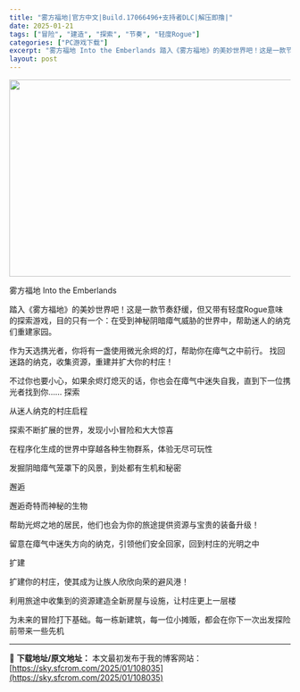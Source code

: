 ```yaml
---
title: "雾方福地|官方中文|Build.17066496+支持者DLC|解压即撸|"
date: 2025-01-21
tags: ["冒险", "建造", "探索", "节奏", "轻度Rogue"]
categories: ["PC游戏下载"]
excerpt: "雾方福地 Into the Emberlands 踏入《雾方福地》的美妙世界吧！这是一款节奏舒缓，但又带有轻度Rogue意味的探索游戏，目的只有一个：在受到神秘阴暗瘴气威胁的世界中，帮助迷人的纳克们重建家园。 作为天选携光者，你将有一盏使用微光余烬的灯，帮助你在瘴气之中前行。 找回迷路的纳克，收集资&hellip;"
layout: post
---
```


<img class="aligncenter size-full wp-image-108016" src="https://sky.sfcrom.com/wp-content/uploads/2025/01/2025012108051547.webp" alt="" width="616" height="353" />

雾方福地 Into the Emberlands

踏入《雾方福地》的美妙世界吧！这是一款节奏舒缓，但又带有轻度Rogue意味的探索游戏，目的只有一个：在受到神秘阴暗瘴气威胁的世界中，帮助迷人的纳克们重建家园。

作为天选携光者，你将有一盏使用微光余烬的灯，帮助你在瘴气之中前行。
找回迷路的纳克，收集资源，重建并扩大你的村庄！

不过你也要小心，如果余烬灯熄灭的话，你也会在瘴气中迷失自我，直到下一位携光者找到你……
探索

从迷人纳克的村庄启程

探索不断扩展的世界，发现小小冒险和大大惊喜

在程序化生成的世界中穿越各种生物群系，体验无尽可玩性

发掘阴暗瘴气笼罩下的风景，到处都有生机和秘密

邂逅

邂逅奇特而神秘的生物

帮助光烬之地的居民，他们也会为你的旅途提供资源与宝贵的装备升级！

留意在瘴气中迷失方向的纳克，引领他们安全回家，回到村庄的光明之中

扩建

扩建你的村庄，使其成为让族人欣欣向荣的避风港！

利用旅途中收集到的资源建造全新房屋与设施，让村庄更上一层楼

为未来的冒险打下基础。每一栋新建筑，每一位小摊贩，都会在你下一次出发探险前带来一些先机

---
📖 **下载地址/原文地址：** 本文最初发布于我的博客网站：[https://sky.sfcrom.com/2025/01/108035](https://sky.sfcrom.com/2025/01/108035)
